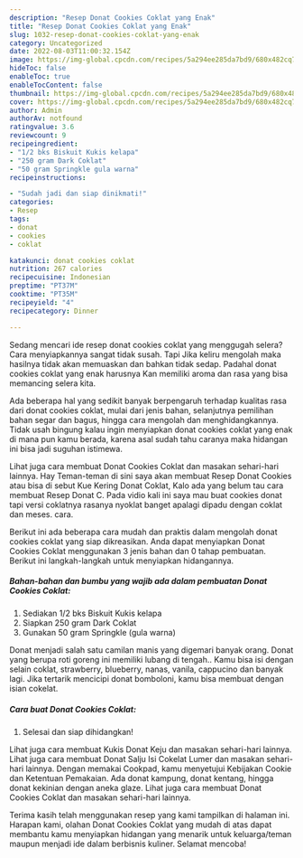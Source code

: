```yaml
---
description: "Resep Donat Cookies Coklat yang Enak"
title: "Resep Donat Cookies Coklat yang Enak"
slug: 1032-resep-donat-cookies-coklat-yang-enak
category: Uncategorized
date: 2022-08-03T11:00:32.154Z
image: https://img-global.cpcdn.com/recipes/5a294ee285da7bd9/680x482cq70/donat-cookies-coklat-foto-resep-utama.jpg
hideToc: false
enableToc: true
enableTocContent: false
thumbnail: https://img-global.cpcdn.com/recipes/5a294ee285da7bd9/680x482cq70/donat-cookies-coklat-foto-resep-utama.jpg
cover: https://img-global.cpcdn.com/recipes/5a294ee285da7bd9/680x482cq70/donat-cookies-coklat-foto-resep-utama.jpg
author: Admin
authorAv: notfound
ratingvalue: 3.6
reviewcount: 9
recipeingredient:
- "1/2 bks Biskuit Kukis kelapa"
- "250 gram Dark Coklat"
- "50 gram Springkle gula warna"
recipeinstructions:

- "Sudah jadi dan siap dinikmati!"
categories:
- Resep
tags:
- donat
- cookies
- coklat

katakunci: donat cookies coklat 
nutrition: 267 calories
recipecuisine: Indonesian
preptime: "PT37M"
cooktime: "PT35M"
recipeyield: "4"
recipecategory: Dinner

---
```



Sedang mencari ide resep donat cookies coklat yang menggugah selera? Cara menyiapkannya sangat tidak susah. Tapi Jika keliru mengolah maka hasilnya tidak akan memuaskan dan bahkan tidak sedap. Padahal donat cookies coklat yang enak harusnya Kan memiliki aroma dan rasa yang bisa memancing selera kita.


Ada beberapa hal yang sedikit banyak berpengaruh terhadap kualitas rasa dari donat cookies coklat, mulai dari jenis bahan, selanjutnya pemilihan bahan segar dan bagus, hingga cara mengolah dan menghidangkannya. Tidak usah bingung kalau ingin menyiapkan donat cookies coklat yang enak di mana pun kamu berada, karena asal sudah tahu caranya maka hidangan ini bisa jadi suguhan istimewa.

Lihat juga cara membuat Donat Cookies Coklat dan masakan sehari-hari lainnya. Hay Teman-teman di sini saya akan membuat Resep Donat Cookies atau bisa di sebut Kue Kering Donat Coklat, Kalo ada yang belum tau cara membuat Resep Donat C. Pada vidio kali ini saya mau buat cookies donat tapi versi coklatnya rasanya nyoklat banget apalagi dipadu dengan coklat dan meses. cara.


Berikut ini ada beberapa cara mudah dan praktis dalam mengolah donat cookies coklat yang siap dikreasikan. Anda dapat menyiapkan Donat Cookies Coklat menggunakan 3 jenis bahan dan 0 tahap pembuatan. Berikut ini langkah-langkah untuk menyiapkan hidangannya.

<!--inarticleads1-->

##### Bahan-bahan dan bumbu yang wajib ada dalam pembuatan Donat Cookies Coklat:

1. Sediakan 1/2 bks Biskuit Kukis kelapa
1. Siapkan 250 gram Dark Coklat
1. Gunakan 50 gram Springkle (gula warna)


Donat menjadi salah satu camilan manis yang digemari banyak orang. Donat yang berupa roti goreng ini memiliki lubang di tengah.. Kamu bisa isi dengan selain coklat, strawberry, blueberry, nanas, vanila, cappucino dan banyak lagi. Jika tertarik mencicipi donat bomboloni, kamu bisa membuat dengan isian cokelat. 

<!--inarticleads2-->

##### Cara buat Donat Cookies Coklat:


1. Selesai dan siap dihidangkan!

Lihat juga cara membuat Kukis Donat Keju dan masakan sehari-hari lainnya. Lihat juga cara membuat Donat Salju Isi Cokelat Lumer dan masakan sehari-hari lainnya. Dengan memakai Cookpad, kamu menyetujui Kebijakan Cookie dan Ketentuan Pemakaian. Ada donat kampung, donat kentang, hingga donat kekinian dengan aneka glaze. Lihat juga cara membuat Donat Cookies Coklat dan masakan sehari-hari lainnya. 

Terima kasih telah menggunakan resep yang kami tampilkan di halaman ini. Harapan kami, olahan Donat Cookies Coklat yang mudah di atas dapat membantu kamu menyiapkan hidangan yang menarik untuk keluarga/teman maupun menjadi ide dalam berbisnis kuliner. Selamat mencoba!
